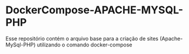 # DockerCompose-APACHE-MYSQL-PHP
Esse repositório contém o arquivo base para a criação de sites (Apache-MySql-PHP) utilizando o comando docker-compose
